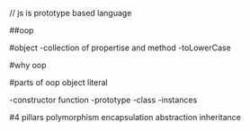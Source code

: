 // js is prototype based language

##oop

#object
-collection of propertise and method
-toLowerCase

#why oop

#parts of oop
object literal

-constructor function
-prototype
-class
-instances

#4 pillars
polymorphism
encapsulation
abstraction
inheritance

